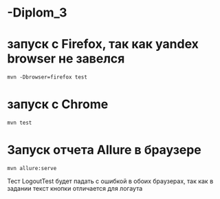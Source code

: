 # -Diplom_3

# запуск с Firefox, так как yandex browser не завелся
`mvn -Dbrowser=firefox test`

# запуск с Chrome
`mvn test`

# Запуск отчета Allure в браузере
`mvn allure:serve`

Тест LogoutTest будет падать с ошибкой в обоих браузерах, так как в задании текст кнопки отличается для логаута
